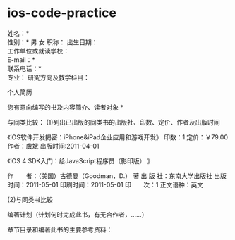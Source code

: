 ios-code-practice
=================
姓名：*	
性别：*	男  女
职称：	
出生日期：	
工作单位或就读学校：	
E-mail：*	
联系电话：*	
专业：	
研究方向及教学科目：

个人简历

您有意向编写的书及内容简介、读者对象 *

与同类比较：
(1)列出已出版的同类书的出版社、印数、定价、作者及出版时间

《iOS软件开发揭密：iPhone&iPad企业应用和游戏开发》 印数：1  定价：￥79.00  作者：虞斌   出版时间:2011-04-01

《iOS 4 SDK入门：给JavaScript程序员（影印版） 》

作　　者：（美国）古德曼（Goodman，D.） 著
出 版 社：东南大学出版社
出版时间：2011-05-01
印刷时间：2011-05-01
印　　次：1
正文语种：英文


(2)与同类书比较

 编著计划（计划何时完成此书，有无合作者，……）

 章节目录和编著此书的主要参考资料：

